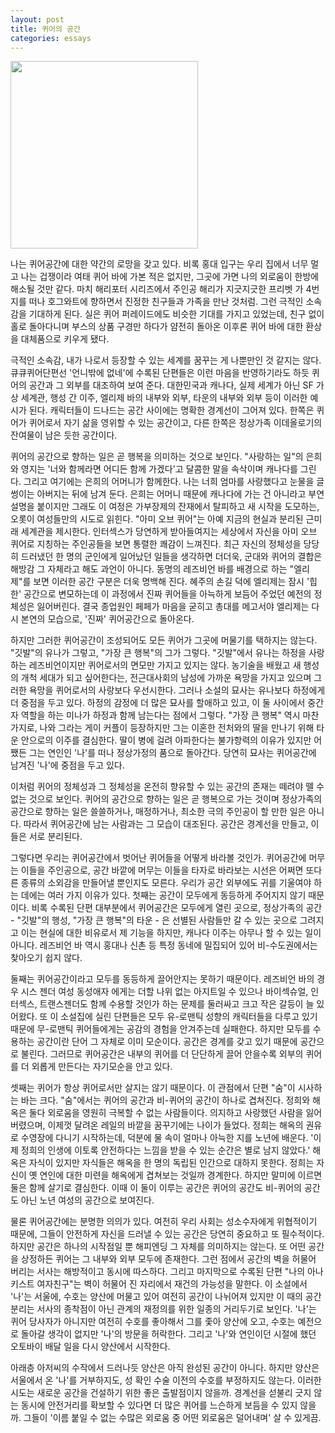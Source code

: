 ```yaml
---
layout: post
title: 퀴어의 공간
categories: essays
---
```


<img src="{{ site.baseurl }}/thumbnails/210322/언니밖에없네.png" width="300" />

나는 퀴어공간에 대한 약간의 로망을 갖고 있다. 비록 홍대 입구는 우리 집에서 너무 멀고 나는 겁쟁이라 여태 퀴어 바에 가본 적은 없지만, 그곳에 가면 나의 외로움이 한방에 해소될 것만 같다. 마치 해리포터 시리즈에서 주인공 해리가 지긋지긋한 프리벳 가 4번지를 떠나 호그와트에 향하면서 진정한 친구들과 가족을 만난 것처럼. 그런 극적인 소속감을 기대하게 된다. 실은 퀴어 퍼레이드에도 비슷한 기대를 가지고 있었는데, 친구 없이 홀로 돌아다니며 부스의 상품 구경만 하다가 얌전히 돌아온 이후론 퀴어 바에 대한 환상을 대체품으로 키우게 됐다.

극적인 소속감, 내가 나로서 등장할 수 있는 세계를 꿈꾸는 게 나뿐만인 것 같지는 않다. 큐큐퀴어단편선 '언니밖에 없네'에 수록된 단편들은 이런 마음을 반영하기라도 하듯 퀴어의 공간과 그 외부를 대조하여 보여 준다. 대한민국과 캐나다, 실제 세계가 아닌 SF 가상 세계관, 행성 간 이주, 엘리제 바의 내부와 외부, 타운의 내부와 외부 등이 이러한 예시가 된다. 캐릭터들이 드나드는 공간 사이에는 명확한 경계선이 그어져 있다. 한쪽은 퀴어가 퀴어로서 자기 삶을 영위할 수 있는 공간이고, 다른 한쪽은 정상가족 이데올로기의 잔여물이 남은 듯한 공간이다.

퀴어의 공간으로 향하는 일은 곧 행복을 의미하는 것으로 보인다. "사랑하는 일"의 은희와 영지는 '너와 함께라면 어디든 함께 가겠다'고 달콤한 말을 속삭이며 캐나다를 그린다. 그리고 여기에는 은희의 어머니가 함께한다. 나는 너희 엄마를 사랑했다고 눈물을 글썽이는 아버지는 뒤에 남겨 둔다. 은희는 어머니 때문에 캐나다에 가는 건 아니라고 부연 설명을 붙이지만 그래도 이 여정은 가부장제의 잔재에서 탈피하고 새 시작을 도모하는, 오롯이 여성들만의 시도로 읽힌다. "아미 오브 퀴어"는 아예 지금의 현실과 분리된 근미래 세계관을 제시한다. 인터섹스가 당연하게 받아들여지는 세상에서 자신을 아미 오브 퀴어로 지칭하는 주인공들을 보면 통렬한 쾌감이 느껴진다. 최근 자신의 정체성을 당당히 드러냈던 한 명의 군인에게 일어났던 일들을 생각하면 더더욱, 군대와 퀴어의 결합은 해방감 그 자체라고 해도 과언이 아니다. 동명의 레즈비언 바를 배경으로 하는 "엘리제"를 보면 이러한 공간 구분은 더욱 명백해 진다. 혜주의 손길 덕에 엘리제는 잠시 '힙한' 공간으로 변모하는데 이 과정에서 진짜 퀴어들을 아늑하게 보듬어 주었던 예전의 정체성은 잃어버린다. 결국 종업원인 페페가 마음을 굳히고 총대를 메고서야 엘리제는 다시 본연의 모습으로, '진짜' 퀴어공간으로 돌아온다.

하지만 그러한 퀴어공간이 조성되어도 모든 퀴어가 그곳에 머물기를 택하지는 않는다. "깃발"의 유나가 그렇고, "가장 큰 행복"의 그가 그렇다. "깃발"에서 유나는 하정을 사랑하는 레즈비언이지만 퀴어로서의 면모만 가지고 있지는 않다. 농기술을 배웠고 새 행성의 개척 세대가 되고 싶어한다는, 전근대사회의 남성에 가까운 욕망을 가지고 있으며 그러한 욕망을 퀴어로서의 사랑보다 우선시한다. 그러나 소설의 묘사는 유나보다 하정에게 더 중점을 두고 있다. 하정의 감정에 더 많은 묘사를 할애하고 있고, 이 둘 사이에서 중간자 역할을 하는 미나가 하정과 함께 남는다는 점에서 그렇다. "가장 큰 행복" 역시 마찬가지로, 나와 그라는 게이 커플이 등장하지만 그는 이혼한 전처와의 딸을 만나기 위해 타운 안으로의 이주를 결심한다. 딸이 병에 걸려 아파한다는 불가항력의 이유가 있지만 어쨌든 그는 연인인 '나'를 떠나 정상가정의 품으로 돌아간다. 당연히 묘사는 퀴어공간에 남겨진 '나'에 중점을 두고 있다.

이처럼 퀴어의 정체성과 그 정체성을 온전히 향유할 수 있는 공간의 존재는 떼려야 뗄 수 없는 것으로 보인다. 퀴어의 공간으로 향하는 일은 곧 행복으로 가는 것이며 정상가족의 공간으로 향하는 일은 쓸쓸하거나, 매정하거나, 최소한 극의 주인공이 할 만한 일은 아니다. 따라서 퀴어공간에 남는 사람과는 그 모습이 대조된다. 공간은 경계선을 만들고, 이들은 서로 분리된다.

그렇다면 우리는 퀴어공간에서 벗어난 퀴어들을 어떻게 바라볼 것인가. 퀴어공간에 머무는 이들을 주인공으로, 공간 바깥에 머무는 이들을 타자로 바라보는 시선은 어쩌면 또다른 종류의 소외감을 만들어낼 뿐인지도 모른다. 우리가 공간 외부에도 귀를 기울여야 하는 데에는 여러 가지 이유가 있다. 첫째는 공간이 모두에게 동등하게 주어지지 않기 때문이다. 비록 수록된 단편 대부분에서 퀴어공간은 모두에게 열린 곳으로, 정상가족의 공간 - "깃발"의 행성, "가장 큰 행복"의 타운 - 은 선별된 사람들만 갈 수 있는 곳으로 그려지고 이는 현실에 대한 비유로서 제 기능을 하지만, 캐나다 이주는 아무나 할 수 있는 일이 아니다. 레즈비언 바 역시 홍대나 신촌 등 특정 동네에 밀집되어 있어 비-수도권에서는 찾아오기 쉽지 않다.

둘째는 퀴어공간이라고 모두를 동등하게 끌어안지는 못하기 때문이다. 레즈비언 바의 경우 시스 젠더 여성 동성애자 에게는 더할 나위 없는 아지트일 수 있으나 바이섹슈얼, 인터섹스, 트랜스젠더도 함께 수용할 것인가 하는 문제를 둘러싸고 크고 작은 갈등이 늘 있어왔다. 또 이 소설집에 실린 단편들은 모두 유-로맨틱 성향의 캐릭터들을 다루고 있기 때문에 무-로맨틱 퀴어들에게는 공감의 경험을 안겨주는데 실패한다. 하지만 모두를 수용하는 공간이란 단어 그 자체로 이미 모순이다. 공간은 경계를 갖고 있기 때문에 공간으로 불린다. 그러므로 퀴어공간은 내부의 퀴어를 더 단단하게 끌어 안을수록 외부의 퀴어를 더 외롭게 만든다는 자기모순을 안고 있다.

셋째는 퀴어가 항상 퀴어로서만 살지는 않기 때문이다. 이 관점에서 단편 "숨"이 시사하는 바는 크다. "숨"에서는 퀴어의 공간과 비-퀴어의 공간이 하나로 겹쳐진다. 정희와 해옥은 둘다 외로움을 영원히 극복할 수 없는 사람들이다. 의지하고 사랑했던 사람을 잃어버렸으며, 이제껏 달려온 레일의 바깥을 꿈꾸기에는 나이가 들었다. 정희는 해옥의 권유로 수영장에 다니기 시작하는데, 덕분에 물 속이 얼마나 아늑한 지를 노년에 배운다. '이제 정희의 인생에 이토록 안전하다는 느낌을 받을 수 있는 순간은 별로 남지 않았다.' 해옥은 자식이 있지만 자식들은 해옥을 한 명의 독립된 인간으로 대하지 못한다. 정희는 자신이 옛 연인에 대한 미련을 해옥에게 겹쳐보는 것일까 경계한다. 하지만 말미에 이르면 둘은 함께 살기로 결심한다. 이때 이 둘이 이루는 공간은 퀴어의 공간도 비-퀴어의 공간도 아닌 노년 여성의 공간으로 보여진다.

물론 퀴어공간에는 분명한 의의가 있다. 여전히 우리 사회는 성소수자에게 위협적이기 때문에, 그들이 안전하게 자신을 드러낼 수 있는 공간은 당연히 중요하고 또 필수적이다. 하지만 공간은 하나의 시작점일 뿐 해피엔딩 그 자체를 의미하지는 않는다. 또 어떤 공간을 상정하든 퀴어는 그 내부와 외부 모두에 존재한다. 그런 점에서 공간의 벽을 허물어 버리는 서사는 해방적이고 동시에 따스하다. 그리고 마지막으로 수록된 단편 "나의 아나키스트 여자친구"는 벽이 허물어 진 자리에서 재건의 가능성을 말한다. 이 소설에서 '나'는 서울에, 수호는 양산에 머물고 있어 여전히 공간이 나뉘어져 있지만 이 때의 공간 분리는 서사의 종착점이 아닌 관계의 재정의를 위한 일종의 거리두기로 보인다. '나'는 퀴어 당사자가 아니지만 여전히 수호를 좋아해서 그를 좇아 양산에 오고, 수호는 예전으로 돌아갈 생각이 없지만 '나'의 방문을 허락한다. 그리고 '나'와 연인이던 시절에 했던 오토바이 배달 일을 다시 양산에서 시작한다.

아래층 아저씨의 수작에서 드러나듯 양산은 아직 완성된 공간이 아니다. 하지만 양산은 서울에서 온 '나'를 거부하지도, 성 확인 수술 이전의 수호를 부정하지도 않는다. 이러한 시도는 새로운 공간을 건설하기 위한 좋은 출발점이지 않을까. 경계선을 섣불리 긋지 않는 동시에 안전거리를 확보할 수 있다면 더 많은 퀴어를 느슨하게 보듬을 수 있지 않을까. 그들이 '이름 붙일 수 없는 수많은 외로움 중 어떤 외로움은 덜어내며' 살 수 있게끔.
